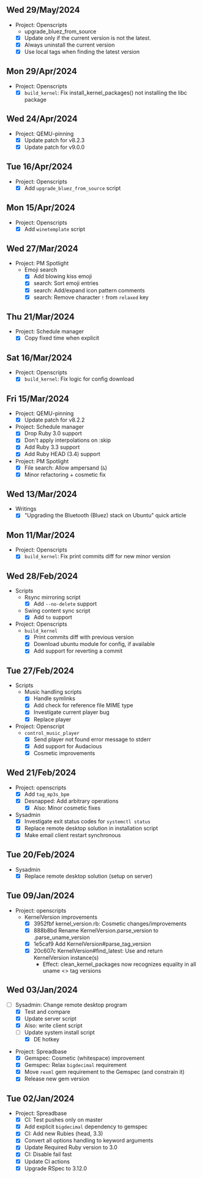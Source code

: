 ## Wed 29/May/2024

- Project: Openscripts
  - upgrade_bluez_from_source
  - [x] Update only if the current version is not the latest.
  - [x] Always uninstall the current version
  - [x] Use local tags when finding the latest version

## Mon 29/Apr/2024

- Project: Openscripts
  - [x] `build_kernel`: Fix install_kernel_packages() not installing the libc package

## Wed 24/Apr/2024

- Project: QEMU-pinning
  - [x] Update patch for v8.2.3
  - [x] Update patch for v9.0.0

## Tue 16/Apr/2024

- Project: Openscripts
  - [x] Add `upgrade_bluez_from_source` script

## Mon 15/Apr/2024

- Project: Openscripts
  - [x] Add `winetemplate` script

## Wed 27/Mar/2024

- Project: PM Spotlight
  - Emoji search
    - [x] Add blowing kiss emoji
    - [x] search: Sort emoji entries
    - [x] search: Add/expand icon pattern comments
    - [x] search: Remove character `!` from `relaxed` key

## Thu 21/Mar/2024

- Project: Schedule manager
  - [x] Copy fixed time when explicit

## Sat 16/Mar/2024

- Project: Openscripts
  - [x] `build_kernel`: Fix logic for config download

## Fri 15/Mar/2024

- Project: QEMU-pinning
  - [x] Update patch for v8.2.2
- Project: Schedule manager
  - [x] Drop Ruby 3.0 support
  - [x] Don't apply interpolations on :skip
  - [x] Add Ruby 3.3 support
  - [x] Add Ruby HEAD (3.4) support
- Project: PM Spotlight
  - [x] File search: Allow ampersand (`&`)
  - [x] Minor refactoring + cosmetic fix

## Wed 13/Mar/2024

- Writings
  - [x] "Upgrading the Bluetooth (Bluez) stack on Ubuntu" quick article

## Mon 11/Mar/2024

- Project: Openscripts
  - [x] `build_kernel`: Fix print commits diff for new minor version

## Wed 28/Feb/2024

- Scripts
  - Rsync mirroring script
    - [x] Add `--no-delete` support
  - Swing content sync script
    - [x] Add `to` support
- Project: Openscripts
  - `build_kernel`
    - [x] Print commits diff with previous version
    - [x] Download ubuntu module for config, if available
    - [x] Add support for reverting a commit

## Tue 27/Feb/2024

- Scripts
  - Music handling scripts
    - [x] Handle symlinks
    - [x] Add check for reference file MIME type
    - [x] Investigate current player bug
    - [x] Replace player
- Project: Openscript
  - `control_music_player`
    - [x] Send player not found error message to stderr
    - [x] Add support for Audacious
    - [x] Cosmetic improvements

## Wed 21/Feb/2024

- Project: openscripts
  - [x] Add `tag_mp3s_bpm`
  - [x] Desnapped: Add arbitrary operations
    - [x] Also: Minor cosmetic fixes
- Sysadmin
  - [x] Investigate exit status codes for `systemctl status`
  - [x] Replace remote desktop solution in installation script
  - [x] Make email client restart synchronous

## Tue 20/Feb/2024

- Sysadmin
  - [x] Replace remote desktop solution (setup on server)

## Tue 09/Jan/2024

- Project: openscripts
  - KernelVersion improvements
    - [x] 3952fbf kernel_version.rb: Cosmetic changes/improvements
    - [x] 888b8bd Rename KernelVersion.parse_version to .parse_uname_version
    - [x] 1e5caf9 Add KernelVersion#parse_tag_version
    - [x] 20c607c KernelVersion#find_latest: Use and return KernelVersion instance(s)
      - Effect: clean_kernel_packages now recognizes equality in all uname <> tag versions

## Wed 03/Jan/2024

- [ ] Sysadmin: Change remote desktop program
  - [x] Test and compare
  - [x] Update server script
  - [x] Also: write client script
  - [ ] Update system install script
    - [x] DE hotkey
- Project: Spreadbase
  - [x] Gemspec: Cosmetic (whitespace) improvement
  - [x] Gemspec: Relax `bigdecimal` requirement
  - [x] Move `rexml` gem requirement to the Gemspec (and constrain it)
  - [x] Release new gem version

## Tue 02/Jan/2024

- Project: Spreadbase
  - [x] CI: Test pushes only on master
  - [x] Add explicit `bigdecimal` dependency to gemspec
  - [x] CI: Add new Rubies (head, 3.3)
  - [x] Convert all options handling to keyword arguments
  - [x] Update Required Ruby version to 3.0
  - [x] CI: Disable fail fast
  - [x] Update CI actions
  - [x] Upgrade RSpec to 3.12.0
